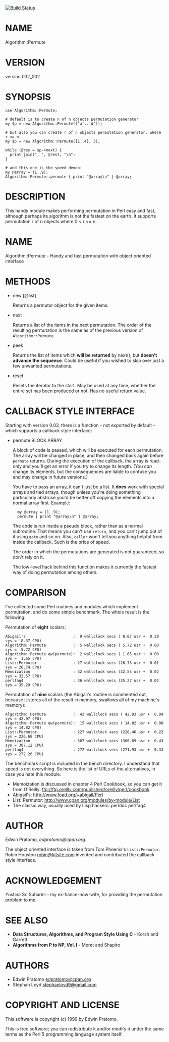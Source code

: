 [![Build Status](https://travis-ci.org/stphnlyd/perl5-Algorithm-Permute.svg?branch=master)](https://travis-ci.org/stphnlyd/perl5-Algorithm-Permute)

# NAME

Algorithm::Permute

# VERSION

version 0.12\_002

# SYNOPSIS

    use Algorithm::Permute;

    # default is to create n of n objects permutation generator
    my $p = new Algorithm::Permute(['a'..'d']);

    # but also you can create r of n objects permutation generator, where r <= n
    my $p = new Algorithm::Permute([1..4], 3);

    while (@res = $p->next) {
      print join(", ", @res), "\n";
    }

    # and this one is the speed demon:
    my @array = (1..9);
    Algorithm::Permute::permute { print "@array\n" } @array;

# DESCRIPTION

This handy module makes performing permutation in Perl easy and fast, 
although perhaps its algorithm is not the fastest on the earth. 
It supports permutation r of n objects where 0 < r <= n. 

# NAME

Algorithm::Permute - Handy and fast permutation with object oriented interface

# METHODS

- new \[@list\]

    Returns a permutor object for the given items. 

- next

    Returns a list of the items in the next permutation. 
    The order of the resulting permutation is the same as of the previous version 
    of `Algorithm::Permute`.

- peek

    Returns the list of items which **will be returned** by next(), but
    **doesn't advance the sequence**. Could be useful if you wished to skip
    over just a few unwanted permutations.

- reset

    Resets the iterator to the start. May be used at any time, whether the
    entire set has been produced or not. Has no useful return value.

# CALLBACK STYLE INTERFACE

Starting with version 0.03, there is a function - not exported by
default - which supports a callback style interface:

- permute BLOCK ARRAY

    A block of code is passed, which will be executed for each permutation. The array will be changed in place,
    and then changed back again before `permute` returns. During the execution of the callback,
    the array is read-only and you'll get an error if you try to change its length. (You _can_
    change its elements, but the consequences are liable to confuse you and may change in future
    versions.)

    You have to pass an array, it can't just be a list. It **does** work with special arrays
    and tied arrays, though unless you're doing something particularly abstruse you'd be
    better off copying the elements into a normal array first. Example:

        my @array = (1..9);
        permute { print "@array\n" } @array;

    The code is run inside a pseudo block, rather than as a normal subroutine. That means
    you can't use `return`, and you can't jump out of it using `goto` and so on. Also,
    `caller` won't tell you anything helpful from inside the callback. Such is the price
    of speed.

    The order in which the permutations are generated is not guaranteed, so don't rely
    on it. 

    The low-level hack behind this function makes it currently the fastest way of doing
    permutation among others. 

# COMPARISON

I've collected some Perl routines and modules which implement permutation,
and do some simple benchmark. The whole result is the following.

Permutation of **eight** scalars:

    Abigail's                     :  9 wallclock secs ( 8.07 usr +  0.30 sys =  8.37 CPU)
    Algorithm::Permute            :  5 wallclock secs ( 5.72 usr +  0.00 sys =  5.72 CPU)
    Algorithm::Permute qw(permute):  2 wallclock secs ( 1.65 usr +  0.00 sys =  1.65 CPU)
    List::Permutor                : 27 wallclock secs (26.73 usr +  0.01 sys = 26.74 CPU)
    Memoization                   : 32 wallclock secs (32.55 usr +  0.02 sys = 32.57 CPU)
    perlfaq4                      : 36 wallclock secs (35.27 usr +  0.02 sys = 35.29 CPU)

Permutation of **nine** scalars (the Abigail's routine is commented out, because
it stores all of the result in memory, swallows all of my machine's memory):

    Algorithm::Permute            :  43 wallclock secs ( 42.93 usr +  0.04 sys = 42.97 CPU)
    Algorithm::Permute qw(permute):  15 wallclock secs ( 14.82 usr +  0.00 sys = 14.82 CPU)
    List::Permutor                : 227 wallclock secs (226.46 usr +  0.22 sys = 226.68 CPU)
    Memoization                   : 307 wallclock secs (306.69 usr +  0.43 sys = 307.12 CPU)
    perlfaq4                      : 272 wallclock secs (271.93 usr +  0.33 sys = 272.26 CPU)

The benchmark script is included in the bench directory. I understand that 
speed is not everything. So here is the list of URLs of the alternatives, in 
case you hate this module.

- Memoization is discussed in chapter 4 Perl Cookbook, so you can get it from
O'Reilly: ftp://ftp.oreilly.com/published/oreilly/perl/cookbook
- Abigail's: http://www.foad.org/~abigail/Perl
- List::Permutor: http://www.cpan.org/modules/by-module/List
- The classic way, usually used by Lisp hackers: perldoc perlfaq4

# AUTHOR

Edwin Pratomo, _edpratomo@cpan.org_. 

The object oriented interface is taken from Tom Phoenix's `List::Permutor`.
Robin Houston <robin@kitsite.com> invented and contributed the callback
style interface.

# ACKNOWLEDGEMENT

Yustina Sri Suharini - my ex-fiance-now-wife, for providing the permutation
problem to me.

# SEE ALSO

- **Data Structures, Algorithms, and Program Style Using C** - 
Korsh and Garrett
- **Algorithms from P to NP, Vol. I** - Moret and Shapiro

# AUTHORS

- Edwin Pratomo <edpratomo@cpan.org>
- Stephan Loyd <stephanloyd9@gmail.com>

# COPYRIGHT AND LICENSE

This software is copyright (c) 1999 by Edwin Pratomo.

This is free software; you can redistribute it and/or modify it under
the same terms as the Perl 5 programming language system itself.
